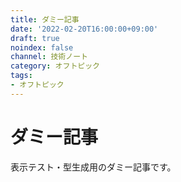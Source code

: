 ```yaml
---
title: ダミー記事
date: '2022-02-20T16:00:00+09:00'
draft: true
noindex: false
channel: 技術ノート
category: オフトピック
tags:
- オフトピック
---
```


# ダミー記事

表示テスト・型生成用のダミー記事です。
